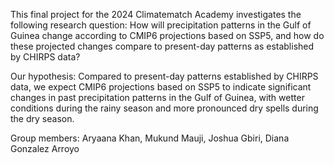 This final project for the 2024 Climatematch Academy investigates the following research question: 
How will precipitation patterns in the Gulf of Guinea change according to CMIP6 projections based on SSP5, and how do these projected changes compare to present-day patterns as established by CHIRPS data?

Our hypothesis:
Compared to present-day patterns established by CHIRPS data, we expect CMIP6 projections based on SSP5 to indicate significant changes in past precipitation patterns in the Gulf of Guinea, with wetter conditions during the rainy season and more pronounced dry spells during the dry season.

Group members:
Aryaana Khan, Mukund Mauji, Joshua Gbiri, Diana Gonzalez Arroyo
